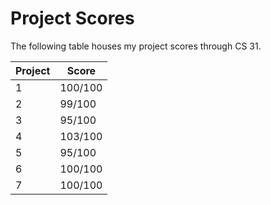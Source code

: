 # Project Scores

The following table houses my project scores through CS 31.

| Project | Score |
| ------- | ----- |
| 1 | 100/100  |
| 2 | 99/100  |
| 3 | 95/100  |
| 4 | 103/100  |
| 5 | 95/100  |
| 6 | 100/100  |
| 7 | 100/100  |

